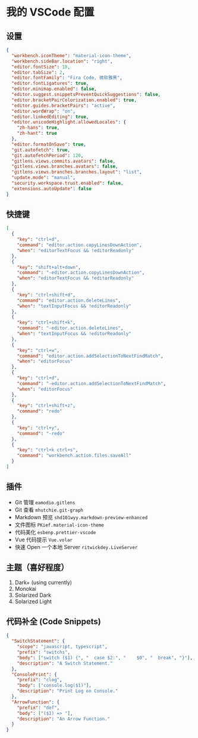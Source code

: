 # 我的 VSCode 配置

## 设置

```json
{
  "workbench.iconTheme": "material-icon-theme",
  "workbench.sideBar.location": "right",
  "editor.fontSize": 18,
  "editor.tabSize": 2,
  "editor.fontFamily": "Fira Code, 微软雅黑",
  "editor.fontLigatures": true,
  "editor.minimap.enabled": false,
  "editor.suggest.snippetsPreventQuickSuggestions": false,
  "editor.bracketPairColorization.enabled": true,
  "editor.guides.bracketPairs": "active",
  "editor.wordWrap": "on",
  "editor.linkedEditing": true,
  "editor.unicodeHighlight.allowedLocales": {
    "zh-hans": true,
    "zh-hant": true
  },
  "editor.formatOnSave": true,
  "git.autofetch": true,
  "git.autofetchPeriod": 120,
  "gitlens.views.commits.avatars": false,
  "gitlens.views.branches.avatars": false,
  "gitlens.views.branches.branches.layout": "list",
  "update.mode": "manual",
  "security.workspace.trust.enabled": false,
  "extensions.autoUpdate": false
}
```

## 快捷键

```json
[
  {
    "key": "ctrl+d",
    "command": "editor.action.copyLinesDownAction",
    "when": "editorTextFocus && !editorReadonly"
  },
  {
    "key": "shift+alt+down",
    "command": "-editor.action.copyLinesDownAction",
    "when": "editorTextFocus && !editorReadonly"
  },
  {
    "key": "ctrl+shift+d",
    "command": "editor.action.deleteLines",
    "when": "textInputFocus && !editorReadonly"
  },
  {
    "key": "ctrl+shift+k",
    "command": "-editor.action.deleteLines",
    "when": "textInputFocus && !editorReadonly"
  },
  {
    "key": "ctrl+w",
    "command": "editor.action.addSelectionToNextFindMatch",
    "when": "editorFocus"
  },
  {
    "key": "ctrl+d",
    "command": "-editor.action.addSelectionToNextFindMatch",
    "when": "editorFocus"
  },
  {
    "key": "ctrl+shift+z",
    "command": "redo"
  },
  {
    "key": "ctrl+y",
    "command": "-redo"
  },
  {
    "key": "ctrl+k ctrl+s",
    "command": "workbench.action.files.saveAll"
  }
]
```

## 插件

- Git 管理 `eamodio.gitlens`
- Git 查看 `mhutchie.git-graph`
- Markdown 预览 `shd101wyy.markdown-preview-enhanced`
- 文件图标 `PKief.material-icon-theme`
- 代码美化 `esbenp.prettier-vscode`
- Vue 代码提示 `Vue.volar`
- 快速 Open 一个本地 Server `ritwickdey.LiveServer`

## 主题（喜好程度）

1. Dark+ (using currently)
2. Monokai
3. Solarized Dark
4. Solarized Light

## 代码补全 (Code Snippets)

```json
{
  "SwitchStatement": {
    "scope": "javascript, typescript",
    "prefix": "switchs",
    "body": ["switch ($1) {", "  case $2:", "    $0", "  break", "}"],
    "description": "A Switch Statement."
  },
  "ConsolePrint": {
    "prefix": "clog",
    "body": ["console.log($1)"],
    "description": "Print Log on Console."
  },
  "ArrowFunction": {
    "prefix": "def",
    "body": ["($1) => "],
    "description": "An Arrow Function."
  }
}
```
